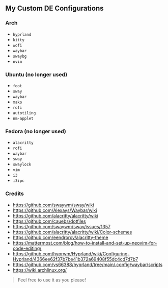 ## My Custom DE Configurations

### Arch
- `hyprland`
- `kitty`
- `wofi`
- `waybar`
- `swaybg`
- `nvim`

### Ubuntu (no longer used)
- `foot`
- `sway`
- `waybar`
- `mako`
- `rofi`
- `autotiling`
- `nm-applet`

### Fedora (no longer used)
- `alacritty`
- `rofi`
- `waybar`
- `sway`
- `swaylock`
- `vim`
- `i3`
- `i3ipc`

### Credits

- https://github.com/swaywm/sway/wiki
- https://github.com/Alexays/Waybar/wiki
- https://github.com/alacritty/alacritty/wiki
- https://github.com/cauebs/dotfiles
- https://github.com/swaywm/sway/issues/1357
- https://github.com/alacritty/alacritty/wiki/Color-schemes
- https://github.com/eendroroy/alacritty-theme
- https://mattermost.com/blog/how-to-install-and-set-up-neovim-for-code-editing/
- https://github.com/hyprwm/Hyprland/wiki/Configuring-Hyprland/4366ee62f37b7be41b372a69408f55dc4cd7d7b7
- https://github.com/vs66388/hyprland/tree/main/.config/waybar/scripts
- https://wiki.archlinux.org/

> Feel free to use it as you please!
